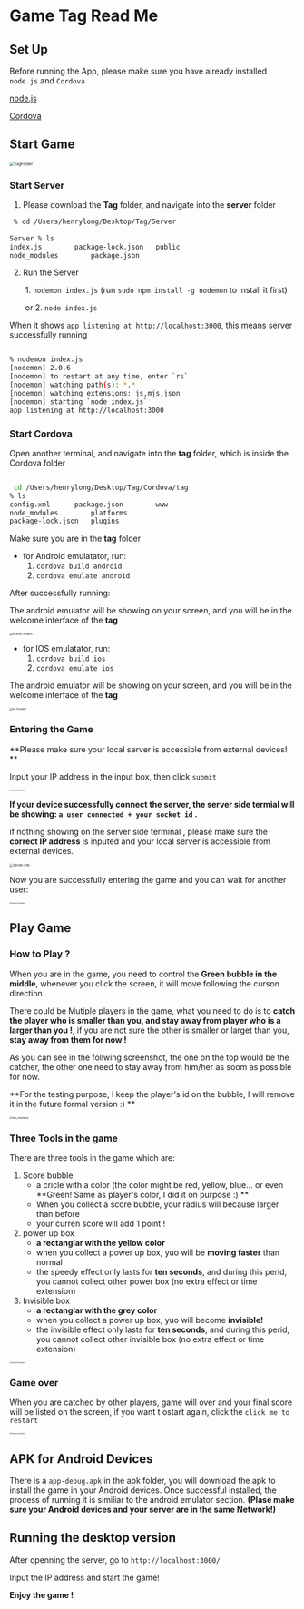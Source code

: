 # Game Tag Read Me



## Set Up



Before running the App, please make sure you have already installed `node.js` and `Cordova`

[node.js](https://nodejs.org/en/)

[Cordova](https://cordova.apache.org/)



## Start Game



<img src="Images/TagFolder.png" alt="TagFolder" style="zoom:50%;" />





### Start Server



1. Please download the **Tag** folder, and navigate into the **server** folder 



```bash
 % cd /Users/henrylong/Desktop/Tag/Server 
 
Server % ls
index.js		package-lock.json	public
node_modules		package.json
```



2. Run the Server

   ​		1.  ` nodemon index.js `  (run `sudo npm install -g nodemon` to install it first)

   ​	    or  2. `node index.js`



When it shows `app listening at http://localhost:3000`,  this means server successfully running

```bash

% nodemon index.js 
[nodemon] 2.0.6
[nodemon] to restart at any time, enter `rs`
[nodemon] watching path(s): *.*
[nodemon] watching extensions: js,mjs,json
[nodemon] starting `node index.js`
app listening at http://localhost:3000

```



### Start Cordova 

Open another terminal, and navigate into the **tag** folder, which is inside the Cordova folder

```bash

 cd /Users/henrylong/Desktop/Tag/Cordova/tag 
% ls
config.xml		package.json		www
node_modules		platforms
package-lock.json	plugins


```



Make sure you are in the **tag** folder

* for Android emulatator, run:
  1. `cordova build android`
  2. `cordova emulate android`

After successfully running:

The android emulator will be showing on your screen, and you will be in the welcome interface of the **tag**



<img src="Images/Android-Emulator1.png" alt="Android-Emulator1" style="zoom:30%;" />





* for IOS emulatator, run:
  1. `cordova build ios`
  2. `cordova emulate ios`

The android emulator will be showing on your screen, and you will be in the welcome interface of the **tag**

<img src="Images/ios-Emulator.png" alt="ios-Emulator" style="zoom:30%;" />



### Entering the Game

**Please make sure your local server is accessible from external devices! **



Input your IP address in the input box, then click `submit`



<img src="Images/Android-Emulator2.png" alt="Android-Emulator2" style="zoom:20%;" />



**If your device successfully connect the server, the server side termial will be showing:  `a user connected + your socket id` .**

if nothing showing on the server side terminal , please make sure the **correct IP address** is inputed and your local server is accessible from external devices.

<img src="Images/server-info.png" alt="server-info" style="zoom:40%;" />



Now you are successfully entering the game and you can wait for another user:

<img src="Images/Android-Emulator3.png" alt="Android-Emulator3" style="zoom:20%;" />





## Play Game



### How to Play ?

When you are in the game, you need to control the **Green bubble in the middle**, whenever you click the screen, it will move following the curson direction. 

There could be Mutiple players in the game,  what you need to do is to **catch the player who is smaller than you, and stay away from player who is a larger than you !**, if you are not sure the other is smaller or larget than you, **stay away from them for now !**



As you can see in the follwing screenshot, the one on the top would be the  catcher, the other one need to stay away from him/her as soom as possible for now.



**For the testing purpose, I keep the player's id on the bubble, I will remove it in the future formal version :) **



<img src="Images/two_emulators.png" alt="two_emulators" style="zoom:30%;" />



### Three Tools in the game

There are three tools in the game which are: 

1. Score bubble 
   * a cricle with a color (the color might be red, yellow, blue... or even **Green! Same as player's color, I did it on purpose :) ** 
   * When you collect a score bubble, your radius will because larger than before
   * your curren score will add 1 point !
2. power up box
   * **a rectanglar with the yellow color**
   * when you collect a power up box, yuo will be **moving faster** than normal
   * the speedy effect only lasts for **ten seconds**, and during this perid, you cannot collect other power box (no extra effect or time extension)
3. Invisible box
   * **a rectanglar with the grey color**
   * when you collect a power up box, yuo will become **invisible!**
   * the invisible effect only lasts for **ten seconds**, and during this perid, you cannot collect other invisible box (no extra effect or time extension)



<img src="Images/Android-Emulator4.png" alt="Android-Emulator4" style="zoom:20%;" />



### Game over

When you are catched by other players, game will over and your final score will be listed on the screen, if you want t ostart again, click the `click me to restart`



<img src="Images/Android_emulator5.png" alt="Android_emulator5" style="zoom:20%;" />



## APK for Android Devices



There is a `app-debug.apk` in the apk folder, you will download the apk to install the game in your Android devices. Once successful installed, the process of running it is similiar to the android emulator section. **(Plase make sure your Android devices and your server are in the same Network!)**





## Running the desktop version

After openning the server,  go to `http://localhost:3000/`

Input the IP address and start the game!







**Enjoy the game !** 

